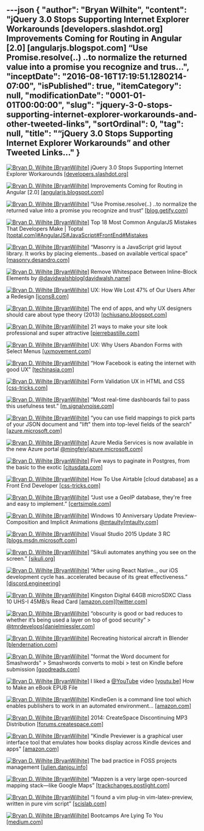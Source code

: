 ---json
{
  "author": "Bryan Wilhite",
  "content": "jQuery 3.0 Stops Supporting Internet Explorer Workarounds [developers.slashdot.org] Improvements Coming for Routing in Angular [2.0] [angularjs.blogspot.com] “Use Promise.resolve(..) ..to normalize the returned value into a promise you recognize and trus...",
  "inceptDate": "2016-08-16T17:19:51.1280214-07:00",
  "isPublished": true,
  "itemCategory": null,
  "modificationDate": "0001-01-01T00:00:00",
  "slug": "jquery-3-0-stops-supporting-internet-explorer-workarounds-and-other-tweeted-links",
  "sortOrdinal": 0,
  "tag": null,
  "title": "“jQuery 3.0 Stops Supporting Internet Explorer Workarounds” and other Tweeted Links…"
}
---

[<img alt="Bryan D. Wilhite [BryanWilhite]" src="https://songhay.blob.core.windows.net/shared-social-twitter/BryanWilhite.jpeg">](http://t.co/UNdqV0Z1zz "Bryan D. Wilhite [BryanWilhite]") jQuery 3.0 Stops Supporting Internet Explorer Workarounds [[developers.slashdot.org]](https://developers.slashdot.org/story/16/06/11/0135250/jquery-30-stops-supporting-internet-explorer-workarounds?utm_source=feedly1.0mainlinkanon&utm_medium=feed)

[<img alt="Bryan D. Wilhite [BryanWilhite]" src="https://songhay.blob.core.windows.net/shared-social-twitter/BryanWilhite.jpeg">](http://t.co/UNdqV0Z1zz "Bryan D. Wilhite [BryanWilhite]") Improvements Coming for Routing in Angular [2.0] [[angularjs.blogspot.com]](http://angularjs.blogspot.com/2016/06/improvements-coming-for-routing-in.html)

[<img alt="Bryan D. Wilhite [BryanWilhite]" src="https://songhay.blob.core.windows.net/shared-social-twitter/BryanWilhite.jpeg">](http://t.co/UNdqV0Z1zz "Bryan D. Wilhite [BryanWilhite]") “Use Promise.resolve(..) ..to normalize the returned value into a promise you recognize and trust” [[blog.getify.com]](https://blog.getify.com/promises-wrong-ways/)

[<img alt="Bryan D. Wilhite [BryanWilhite]" src="https://songhay.blob.core.windows.net/shared-social-twitter/BryanWilhite.jpeg">](http://t.co/UNdqV0Z1zz "Bryan D. Wilhite [BryanWilhite]") Top 18 Most Common AngularJS Mistakes That Developers Make | Toptal [[toptal.com]](https://www.toptal.com/angular-js/top-18-most-common-angularjs-developer-mistakes)[#AngularJS](http://twitter.com/search?q=%23AngularJS)[#JavaScript](http://twitter.com/search?q=%23JavaScript)[#FrontEnd](http://twitter.com/search?q=%23FrontEnd)[#Mistakes](http://twitter.com/search?q=%23Mistakes)

[<img alt="Bryan D. Wilhite [BryanWilhite]" src="https://songhay.blob.core.windows.net/shared-social-twitter/BryanWilhite.jpeg">](http://t.co/UNdqV0Z1zz "Bryan D. Wilhite [BryanWilhite]") “Masonry is a JavaScript grid layout library. It works by placing elements…based on available vertical space” [[masonry.desandro.com]](http://masonry.desandro.com/)

[<img alt="Bryan D. Wilhite [BryanWilhite]" src="https://songhay.blob.core.windows.net/shared-social-twitter/BryanWilhite.jpeg">](http://t.co/UNdqV0Z1zz "Bryan D. Wilhite [BryanWilhite]") Remove Whitespace Between Inline-Block Elements by [@davidwalshblog](http://twitter.com/davidwalshblog)[[davidwalsh.name]](https://davidwalsh.name/remove-whitespace-inline-block)

[<img alt="Bryan D. Wilhite [BryanWilhite]" src="https://songhay.blob.core.windows.net/shared-social-twitter/BryanWilhite.jpeg">](http://t.co/UNdqV0Z1zz "Bryan D. Wilhite [BryanWilhite]") UX: How We Lost 47% of Our Users After a Redesign [[icons8.com]](https://icons8.com/articles/how-we-lost-47-of-our-users-after-a-redesign/)

[<img alt="Bryan D. Wilhite [BryanWilhite]" src="https://songhay.blob.core.windows.net/shared-social-twitter/BryanWilhite.jpeg">](http://t.co/UNdqV0Z1zz "Bryan D. Wilhite [BryanWilhite]") The end of apps, and why UX designers should care about type theory (2013) [[pchiusano.blogspot.com]](http://pchiusano.blogspot.com/2013/05/the-future-of-software-end-of-apps-and.html)

[<img alt="Bryan D. Wilhite [BryanWilhite]" src="https://songhay.blob.core.windows.net/shared-social-twitter/BryanWilhite.jpeg">](http://t.co/UNdqV0Z1zz "Bryan D. Wilhite [BryanWilhite]") 21 ways to make your site look professional and super attractive [[pierrebastille.com]](https://pierrebastille.com/site-professional-attractive/)

[<img alt="Bryan D. Wilhite [BryanWilhite]" src="https://songhay.blob.core.windows.net/shared-social-twitter/BryanWilhite.jpeg">](http://t.co/UNdqV0Z1zz "Bryan D. Wilhite [BryanWilhite]") UX: Why Users Abandon Forms with Select Menus [[uxmovement.com]](http://uxmovement.com/forms/why-users-abandon-forms-with-select-menus/)

[<img alt="Bryan D. Wilhite [BryanWilhite]" src="https://songhay.blob.core.windows.net/shared-social-twitter/BryanWilhite.jpeg">](http://t.co/UNdqV0Z1zz "Bryan D. Wilhite [BryanWilhite]") “How Facebook is eating the internet with good UX” [[techinasia.com]](https://www.techinasia.com/talk/facebook-eating-internet-with-good-ux)

[<img alt="Bryan D. Wilhite [BryanWilhite]" src="https://songhay.blob.core.windows.net/shared-social-twitter/BryanWilhite.jpeg">](http://t.co/UNdqV0Z1zz "Bryan D. Wilhite [BryanWilhite]") Form Validation UX in HTML and CSS [[css-tricks.com]](https://css-tricks.com/form-validation-ux-html-css/)

[<img alt="Bryan D. Wilhite [BryanWilhite]" src="https://songhay.blob.core.windows.net/shared-social-twitter/BryanWilhite.jpeg">](http://t.co/UNdqV0Z1zz "Bryan D. Wilhite [BryanWilhite]") “Most real-time dashboards fail to pass this usefulness test.” [[m.signalvnoise.com]](https://m.signalvnoise.com/real-time-dashboards-considered-harmful-7ab026942ac)

[<img alt="Bryan D. Wilhite [BryanWilhite]" src="https://songhay.blob.core.windows.net/shared-social-twitter/BryanWilhite.jpeg">](http://t.co/UNdqV0Z1zz "Bryan D. Wilhite [BryanWilhite]") “you can use field mappings to pick parts of your JSON document and "lift" them into top-level fields of the search” [[azure.microsoft.com]](https://azure.microsoft.com/en-us/documentation/articles/search-howto-index-json-blobs/)

[<img alt="Bryan D. Wilhite [BryanWilhite]" src="https://songhay.blob.core.windows.net/shared-social-twitter/BryanWilhite.jpeg">](http://t.co/UNdqV0Z1zz "Bryan D. Wilhite [BryanWilhite]") Azure Media Services is now available in the new Azure portal [@mingfeiy](http://twitter.com/mingfeiy)[[azure.microsoft.com]](https://azure.microsoft.com/en-us/blog/azure-media-services-is-now-available-in-the-new-azure-portal/)

[<img alt="Bryan D. Wilhite [BryanWilhite]" src="https://songhay.blob.core.windows.net/shared-social-twitter/BryanWilhite.jpeg">](http://t.co/UNdqV0Z1zz "Bryan D. Wilhite [BryanWilhite]") Five ways to paginate in Postgres, from the basic to the exotic [[citusdata.com]](https://www.citusdata.com/blog/1872-joe-nelson/409-five-ways-paginate-postgres-basic-exotic)

[<img alt="Bryan D. Wilhite [BryanWilhite]" src="https://songhay.blob.core.windows.net/shared-social-twitter/BryanWilhite.jpeg">](http://t.co/UNdqV0Z1zz "Bryan D. Wilhite [BryanWilhite]") How To Use Airtable [cloud database] as a Front End Developer [[css-tricks.com]](https://css-tricks.com/use-airtable-front-end-developer/)

[<img alt="Bryan D. Wilhite [BryanWilhite]" src="https://songhay.blob.core.windows.net/shared-social-twitter/BryanWilhite.jpeg">](http://t.co/UNdqV0Z1zz "Bryan D. Wilhite [BryanWilhite]") “Just use a GeoIP database, they're free and easy to implement.” [[certsimple.com]](https://certsimple.com/blog/product-development-for-non-us-markets)

[<img alt="Bryan D. Wilhite [BryanWilhite]" src="https://songhay.blob.core.windows.net/shared-social-twitter/BryanWilhite.jpeg">](http://t.co/UNdqV0Z1zz "Bryan D. Wilhite [BryanWilhite]") Windows 10 Anniversary Update Preview–Composition and Implicit Animations [@mtaulty](http://twitter.com/mtaulty)[[mtaulty.com]](https://mtaulty.com/2016/06/07/windows-10-anniversary-update-preview-composition-and-implicit-animations/)

[<img alt="Bryan D. Wilhite [BryanWilhite]" src="https://songhay.blob.core.windows.net/shared-social-twitter/BryanWilhite.jpeg">](http://t.co/UNdqV0Z1zz "Bryan D. Wilhite [BryanWilhite]") Visual Studio 2015 Update 3 RC [[blogs.msdn.microsoft.com]](https://blogs.msdn.microsoft.com/visualstudio/2016/06/07/visual-studio-2015-update-3-rc/)

[<img alt="Bryan D. Wilhite [BryanWilhite]" src="https://songhay.blob.core.windows.net/shared-social-twitter/BryanWilhite.jpeg">](http://t.co/UNdqV0Z1zz "Bryan D. Wilhite [BryanWilhite]") “Sikuli automates anything you see on the screen.” [[sikuli.org]](http://www.sikuli.org/)

[<img alt="Bryan D. Wilhite [BryanWilhite]" src="https://songhay.blob.core.windows.net/shared-social-twitter/BryanWilhite.jpeg">](http://t.co/UNdqV0Z1zz "Bryan D. Wilhite [BryanWilhite]") “After using React Native.., our iOS development cycle has..accelerated because of its great effectiveness.” [[discord.engineering]](https://discord.engineering/react-native-deep-dive-91fd5e949933)

[<img alt="Bryan D. Wilhite [BryanWilhite]" src="https://songhay.blob.core.windows.net/shared-social-twitter/BryanWilhite.jpeg">](http://t.co/UNdqV0Z1zz "Bryan D. Wilhite [BryanWilhite]") Kingston Digital 64GB microSDXC Class 10 UHS-I 45MB/s Read Card [[amazon.com]](http://www.amazon.com/Kingston-Digital-64GB-microSDXC-SDC10G2/dp/B0162YQHJA%3Fpsc%3D1%26SubscriptionId%3D1SW6D7X6ZXXR92KVX0G2%26tag%3Dthekintespacec00%26linkCode%3Dxm2%26camp%3D2025%26creative%3D165953%26creativeASIN%3DB0162YQHJA)[[twitter.com]](http://twitter.com/BryanWilhite/status/741388861788426241/photo/1)

[<img alt="Bryan D. Wilhite [BryanWilhite]" src="https://songhay.blob.core.windows.net/shared-social-twitter/BryanWilhite.jpeg">](http://t.co/UNdqV0Z1zz "Bryan D. Wilhite [BryanWilhite]") “obscurity is good or bad reduces to whether it’s being used a layer on top of good security” &gt; [@tmrdevelops](http://twitter.com/tmrdevelops)[[danielmiessler.com]](https://danielmiessler.com/study/security-by-obscurity/)

[<img alt="Bryan D. Wilhite [BryanWilhite]" src="https://songhay.blob.core.windows.net/shared-social-twitter/BryanWilhite.jpeg">](http://t.co/UNdqV0Z1zz "Bryan D. Wilhite [BryanWilhite]") Recreating historical aircraft in Blender [[blendernation.com]](http://www.blendernation.com/2016/06/07/recreating-historical-aircraft-blender/)

[<img alt="Bryan D. Wilhite [BryanWilhite]" src="https://songhay.blob.core.windows.net/shared-social-twitter/BryanWilhite.jpeg">](http://t.co/UNdqV0Z1zz "Bryan D. Wilhite [BryanWilhite]") "format the Word document for Smashwords" &gt; Smashwords converts to mobi &gt; test on Kindle before submission [[goodreads.com]](https://www.goodreads.com/topic/show/969587-please-help-how-do-you-format-for-kindle)

[<img alt="Bryan D. Wilhite [BryanWilhite]" src="https://songhay.blob.core.windows.net/shared-social-twitter/BryanWilhite.jpeg">](http://t.co/UNdqV0Z1zz "Bryan D. Wilhite [BryanWilhite]") I liked a [@YouTube](http://twitter.com/YouTube) video [[youtu.be]](http://youtu.be/EiUMb7bgYeQ?a) How to Make an eBook EPUB File 

[<img alt="Bryan D. Wilhite [BryanWilhite]" src="https://songhay.blob.core.windows.net/shared-social-twitter/BryanWilhite.jpeg">](http://t.co/UNdqV0Z1zz "Bryan D. Wilhite [BryanWilhite]") KindleGen is a command line tool which enables publishers to work in an automated environment... [[amazon.com]](http://www.amazon.com/gp/feature.html?docId=1000765211)

[<img alt="Bryan D. Wilhite [BryanWilhite]" src="https://songhay.blob.core.windows.net/shared-social-twitter/BryanWilhite.jpeg">](http://t.co/UNdqV0Z1zz "Bryan D. Wilhite [BryanWilhite]") 2014: CreateSpace Discontinuing MP3 Distribution [[forums.createspace.com]](https://forums.createspace.com/en/community/message/276150)

[<img alt="Bryan D. Wilhite [BryanWilhite]" src="https://songhay.blob.core.windows.net/shared-social-twitter/BryanWilhite.jpeg">](http://t.co/UNdqV0Z1zz "Bryan D. Wilhite [BryanWilhite]") "Kindle Previewer is a graphical user interface tool that emulates how books display across Kindle devices and apps" [[amazon.com]](http://www.amazon.com/gp/feature.html?docId=1000765261)

[<img alt="Bryan D. Wilhite [BryanWilhite]" src="https://songhay.blob.core.windows.net/shared-social-twitter/BryanWilhite.jpeg">](http://t.co/UNdqV0Z1zz "Bryan D. Wilhite [BryanWilhite]") The bad practice in FOSS projects management [[julien.danjou.info]](https://julien.danjou.info/blog/2016/foss-projects-management-bad-practice)

[<img alt="Bryan D. Wilhite [BryanWilhite]" src="https://songhay.blob.core.windows.net/shared-social-twitter/BryanWilhite.jpeg">](http://t.co/UNdqV0Z1zz "Bryan D. Wilhite [BryanWilhite]") “Mapzen is a very large open-sourced mapping stack—like Google Maps” [[trackchanges.postlight.com]](https://trackchanges.postlight.com/open-source-geo-is-really-something-right-now-f8e310c5f57a)

[<img alt="Bryan D. Wilhite [BryanWilhite]" src="https://songhay.blob.core.windows.net/shared-social-twitter/BryanWilhite.jpeg">](http://t.co/UNdqV0Z1zz "Bryan D. Wilhite [BryanWilhite]") “I found a vim plug-in vim-latex-preview, written in pure vim script” [[scislab.com]](https://www.scislab.com/en/blog/yong-vimlai-xie-latexwen-dang/)

[<img alt="Bryan D. Wilhite [BryanWilhite]" src="https://songhay.blob.core.windows.net/shared-social-twitter/BryanWilhite.jpeg">](http://t.co/UNdqV0Z1zz "Bryan D. Wilhite [BryanWilhite]") Bootcamps Are Lying To You [[medium.com]](https://medium.com/@novohispano/bootcamps-are-lying-to-you-67f74fe4ed73)
